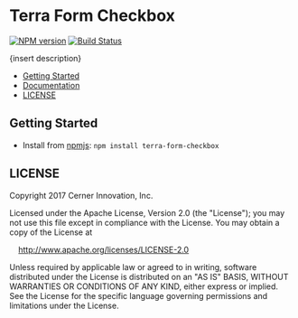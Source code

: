 # Terra Form Checkbox


[![NPM version](http://img.shields.io/npm/v/terra-form-checkbox.svg)](https://www.npmjs.org/package/terra-form-checkbox)
[![Build Status](https://travis-ci.org/cerner/terra-core.svg?branch=master)](https://travis-ci.org/cerner/terra-core)

{insert description}

- [Getting Started](#getting-started)
- [Documentation](https://github.com/cerner/terra-core/tree/master/packages/terra-form-checkbox/docs)
- [LICENSE](#license)

## Getting Started

- Install from [npmjs](https://www.npmjs.com): `npm install terra-form-checkbox`

## LICENSE

Copyright 2017 Cerner Innovation, Inc.

Licensed under the Apache License, Version 2.0 (the "License"); you may not use this file except in compliance with the License. You may obtain a copy of the License at

&nbsp;&nbsp;&nbsp;&nbsp;http://www.apache.org/licenses/LICENSE-2.0

Unless required by applicable law or agreed to in writing, software distributed under the License is distributed on an "AS IS" BASIS, WITHOUT WARRANTIES OR CONDITIONS OF ANY KIND, either express or implied. See the License for the specific language governing permissions and limitations under the License.
